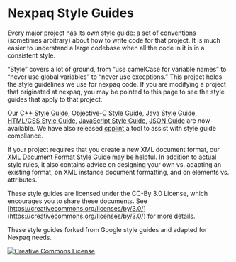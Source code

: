 Nexpaq Style Guides
===================

Every major project has its own style guide: a set of conventions
(sometimes arbitrary) about how to write code for that project. It is much
easier to understand a large codebase when all the code in it is in a
consistent style.

“Style” covers a lot of ground, from “use camelCase for variable names” to
“never use global variables” to “never use exceptions.” This project holds the
style guidelines we use for nexpaq code. If you are modifying a project that
originated at nexpaq, you may be pointed to this page to see the style guides
that apply to that project.

Our [C++ Style Guide][cpp], [Objective-C Style Guide][objc], [Java Style
Guide][java], [HTML/CSS Style Guide][htmlcss], [JavaScript Style Guide][js], [JSON Guide][json] are 
now available. We have also released [cpplint][cpplint],a tool to assist with 
style guide compliance.

If your project requires that you create a new XML document format, our [XML
Document Format Style Guide][xml] may be helpful. In addition to actual style
rules, it also contains advice on designing your own vs. adapting an existing
format, on XML instance document formatting, and on elements vs. attributes.

These style guides are licensed under the CC-By 3.0 License, which encourages
you to share these documents. See [https://creativecommons.org/licenses/by/3.0/](https://creativecommons.org/licenses/by/3.0/)
for more details.

These style guides forked from Google style guides and adapted for Nexpaq needs.

<a rel="license" href="https://creativecommons.org/licenses/by/3.0/"><img alt="Creative Commons License" style="border-width:0" src="https://i.creativecommons.org/l/by/3.0/88x31.png" /></a>

[cpp]: https://nexpaq.github.io/styleguide/cppguide.html
[objc]: https://nexpaq.github.io/styleguide/objcguide.xml
[java]: https://nexpaq.github.io/styleguide/javaguide.html
[htmlcss]: https://nexpaq.github.io/styleguide/htmlcssguide.html
[js]: https://nexpaq.github.io/styleguide/jsguide.html
[cpplint]: https://nexpaq.github.io/styleguide/cpplint
[xml]: https://nexpaq.github.io/styleguide/xmlstyle.html
[json]: https://nexpaq.github.io/styleguide/jsoncstyleguide.xml
